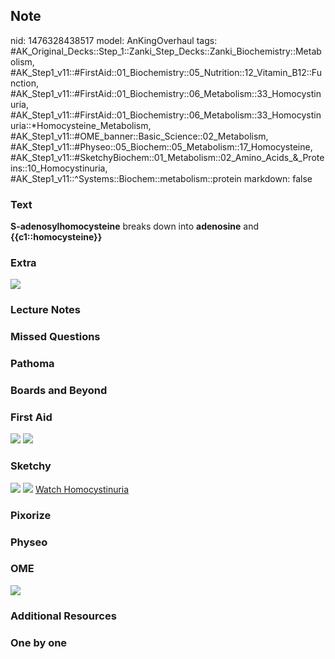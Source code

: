 ## Note
nid: 1476328438517
model: AnKingOverhaul
tags: #AK_Original_Decks::Step_1::Zanki_Step_Decks::Zanki_Biochemistry::Metabolism, #AK_Step1_v11::#FirstAid::01_Biochemistry::05_Nutrition::12_Vitamin_B12::Function, #AK_Step1_v11::#FirstAid::01_Biochemistry::06_Metabolism::33_Homocystinuria, #AK_Step1_v11::#FirstAid::01_Biochemistry::06_Metabolism::33_Homocystinuria::*Homocysteine_Metabolism, #AK_Step1_v11::#OME_banner::Basic_Science::02_Metabolism, #AK_Step1_v11::#Physeo::05_Biochem::05_Metabolism::17_Homocysteine, #AK_Step1_v11::#SketchyBiochem::01_Metabolism::02_Amino_Acids_&_Proteins::10_Homocystinuria, #AK_Step1_v11::^Systems::Biochem::metabolism::protein
markdown: false

### Text
<div>
  <b>S-adenosylhomocysteine</b> breaks down into <b>adenosine</b>
  and <b>{{c1::homocysteine}}</b>
</div>

### Extra
<img src="paste-618617024545043.jpg">

### Lecture Notes


### Missed Questions


### Pathoma


### Boards and Beyond


### First Aid
<img src="tmpigMZFV.png"> <img src="tmpdZjJcY.png">

### Sketchy
<img src="Screen%20Shot%202021-01-07%20at%2015.20.39.jpg">
<img src="Screen%20Shot%202021-01-07%20at%2015.20.53.jpg"> <a href=
"https://dashboard.sketchy.com/study/medical/courses/medical-biochemistry/units/medical-biochemistry-metabolism/videos/medical-biochemistry-metabolism-amino-acids-and-proteins-homocystinuria?utm_source=anki&utm_medium=partnership&utm_campaign=february_update&utm_content=medical">
Watch Homocystinuria</a>

### Pixorize


### Physeo


### OME
<div class="ome-widget">
  <a href=
  "https://onlinemeded.org/spa/metabolism?ref=anki"><img src=
  "_OME_AnkiFlashcards_Topic_5.png"></a>
</div>

### Additional Resources


### One by one

